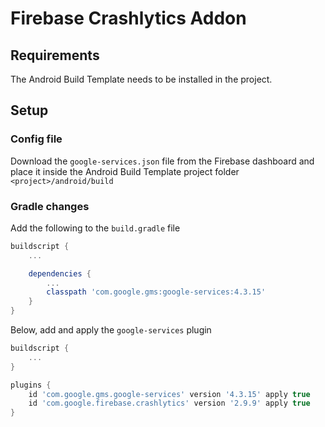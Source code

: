 # Firebase Crashlytics Addon

## Requirements

The Android Build Template needs to be installed in the project.

## Setup

### Config file

Download the `google-services.json` file from the Firebase dashboard and place it inside the Android Build Template project folder `<project>/android/build`

### Gradle changes

Add the following to the `build.gradle` file

```gradle
buildscript {
    ...

    dependencies {
        ...
        classpath 'com.google.gms:google-services:4.3.15'
    }
}
```

Below, add and apply the `google-services` plugin

```gradle
buildscript {
    ...
}

plugins {
    id 'com.google.gms.google-services' version '4.3.15' apply true
    id 'com.google.firebase.crashlytics' version '2.9.9' apply true
}
```